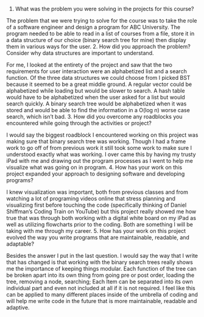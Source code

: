 1.	What was the problem you were solving in the projects for this course?

The problem that we were trying to solve for the course was to take the role of a software engineer and design a program for ABC University. The program needed to be able to read in a list of courses from a file, store it in a data structure of our choice (binary search tree for mine) then display them in various ways for the user.
2.	How did you approach the problem? Consider why data structures are important to understand.

For me, I looked at the entirety of the project and saw that the two requirements for user interaction were an alphabetized list and a search function. Of the three data structures we could choose from I picked BST because it seemed to be a great middle ground. A regular vector could be alphabetized while loading but would be slower to search. A hash table would have to be alphabetized when the user asked for a list but would search quickly. A binary search tree would be alphabetized when it was stored and would be able to find the information in a O(log n) worse case search, which isn’t bad.
3.	How did you overcome any roadblocks you encountered while going through the activities or project?

I would say the biggest roadblock I encountered working on this project was making sure that binary search tree was working. Though I had a frame work to go off of from previous work it still took some work to make sure I understood exactly what was working. I over came this by having my trusty iPad with me and drawing out the program processes as I went to help me visualize what was going on in program.
4.	How has your work on this project expanded your approach to designing software and developing programs?

I knew visualization was important, both from previous classes and from watching a lot of programing videos online that stress planning and visualizing first before touching the code (specifically thinking of Daniel Shiffman’s Coding Train on YouTube) but this project really showed me how true that was through both working with a digital white board on my iPad as well as utilizing flowcharts prior to the coding. Both are something I will be taking with me through my career.
5.	How has your work on this project evolved the way you write programs that are maintainable, readable, and adaptable?

Besides the answer I put in the last question. I would say the way that I write that has changed is that working with the binary search trees really shows me the importance of keeping things modular. Each function of the tree can be broken apart into its own thing from going pre or post order, loading the tree, removing a node, searching; Each Item can be separated into its own individual part and even not included at all if it is not required. I feel like this can be applied to many different places inside of the umbrella of coding and will help me write code in the future that is more maintainable, readable and adaptive.
